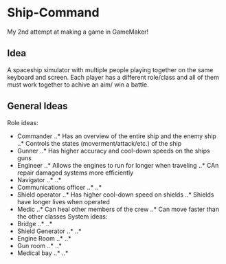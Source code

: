 # Ship-Command

My 2nd attempt at making a game in GameMaker!

## Idea
A spaceship simulator with multiple people playing together on the same keyboard and screen.  Each player has a different role/class and all of them must work together to achive an aim/ win a battle.

## General Ideas
Role ideas:
* Commander
..* Has an overview of the entire ship and the enemy ship
..* Controls the states (moverment/attack/etc.) of the ship
* Gunner
..* Has higher accuracy and cool-down speeds on the ships guns
* Engineer
..* Allows the engines to run for longer when traveling
..* CAn repair damaged systems more efficiently
* Navigator
..* 
..*
* Communications officer
..*
..*
* Shield operator
..* Has higher cool-down speed on shields
..* Shields have longer lives when operated
* Medic
..* Can heal other members of the crew
..* Can move faster than the other classes
System ideas:
* Bridge
..*
..*
* Shield Generator
..*
..*
* Engine Room
..*
..*
* Gun room
..*
..*
* Medical bay
..*
..*
